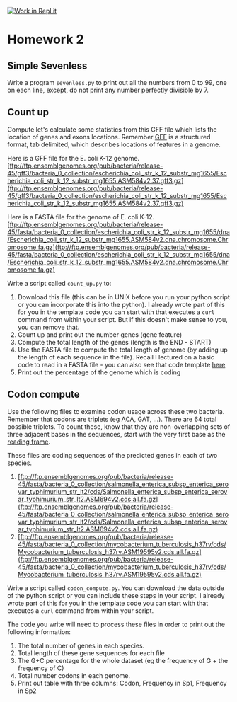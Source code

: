 [![Work in Repl.it](https://classroom.github.com/assets/work-in-replit-14baed9a392b3a25080506f3b7b6d57f295ec2978f6f33ec97e36a161684cbe9.svg)](https://classroom.github.com/online_ide?assignment_repo_id=3535233&assignment_repo_type=AssignmentRepo)
# Homework 2

## Simple Sevenless

Write a program `sevenless.py` to print out all the numbers from 0 to
99, one on each line, except, do not print any number perfectly
divisible by 7.


## Count up

Compute let's calculate some statistics from this GFF file which lists
the location of genes and exons locations. Remember
[GFF](https://en.m.wikipedia.org/wiki/General_feature_format) is a
structured format, tab delimited, which describes locations of
features in a genome.

Here is a GFF file for the E. coli K-12 genome. [ftp://ftp.ensemblgenomes.org/pub/bacteria/release-45/gff3/bacteria_0_collection/escherichia_coli_str_k_12_substr_mg1655/Escherichia_coli_str_k_12_substr_mg1655.ASM584v2.37.gff3.gz](ftp://ftp.ensemblgenomes.org/pub/bacteria/release-45/gff3/bacteria_0_collection/escherichia_coli_str_k_12_substr_mg1655/Escherichia_coli_str_k_12_substr_mg1655.ASM584v2.37.gff3.gz)

Here is a FASTA file for the genome of E. coli K-12. [ftp://ftp.ensemblgenomes.org/pub/bacteria/release-45/fasta/bacteria_0_collection/escherichia_coli_str_k_12_substr_mg1655/dna/Escherichia_coli_str_k_12_substr_mg1655.ASM584v2.dna.chromosome.Chromosome.fa.gz](ftp://ftp.ensemblgenomes.org/pub/bacteria/release-45/fasta/bacteria_0_collection/escherichia_coli_str_k_12_substr_mg1655/dna/Escherichia_coli_str_k_12_substr_mg1655.ASM584v2.dna.chromosome.Chromosome.fa.gz)

Write a script called `count_up.py` to:
1. Download this file (this can be in UNIX before you run your python script or you can incorporate this into the python).  I already wrote part of this for you in the template code you can start with that executes a `curl` command from within your script. But if this doesn't make sense to you, you can remove that.
2. Count up and print out the number genes (gene feature)
3. Compute the total length of the genes (length is the END - START)
4. Use the FASTA file to compute the total length of genome (by adding up the length of each sequence in the file). Recall I lectured on a basic code to read in a FASTA file - you can also see that code template [here](https://github.com/biodataprog/code_templates/blob/master/Lists_Dictionaries/fasta_parser.py)
5. Print out the percentage of the genome which is coding

## Codon compute

Use the following files to examine codon usage across these two
bacteria. Remember that codons are triplets (eg ACA, GAT, ...). There
are 64 total possible triplets. To count these, know that they are
non-overlapping sets of three adjacent bases in the sequences, start
with the very first base as the [reading frame](https://en.wikipedia.org/wiki/Reading_frame).

These files are coding sequences of the predicted genes in
each of two species.

1. [ftp://ftp.ensemblgenomes.org/pub/bacteria/release-45/fasta/bacteria_0_collection/salmonella_enterica_subsp_enterica_serovar_typhimurium_str_lt2/cds/Salmonella_enterica_subsp_enterica_serovar_typhimurium_str_lt2.ASM694v2.cds.all.fa.gz](ftp://ftp.ensemblgenomes.org/pub/bacteria/release-45/fasta/bacteria_0_collection/salmonella_enterica_subsp_enterica_serovar_typhimurium_str_lt2/cds/Salmonella_enterica_subsp_enterica_serovar_typhimurium_str_lt2.ASM694v2.cds.all.fa.gz)
2. [ftp://ftp.ensemblgenomes.org/pub/bacteria/release-45/fasta/bacteria_0_collection/mycobacterium_tuberculosis_h37rv/cds/Mycobacterium_tuberculosis_h37rv.ASM19595v2.cds.all.fa.gz](ftp://ftp.ensemblgenomes.org/pub/bacteria/release-45/fasta/bacteria_0_collection/mycobacterium_tuberculosis_h37rv/cds/Mycobacterium_tuberculosis_h37rv.ASM19595v2.cds.all.fa.gz)

Write a script called `codon_compute.py`. You can download the data outside of the python script or you can include these steps in your script. I already wrote part of this for you in the template code you can start with that executes a `curl` command from within your script.

The code you write will need to process these files in order to print out the following information:

1. The total number of genes in each species.
2. Total length of these gene sequences for each file
3. The G+C percentage for the whole dataset (eg the frequency of G + the frequency of C)
3. Total number codons in each genome.
4. Print out table with three columns: Codon, Frequency in Sp1, Frequency in Sp2
